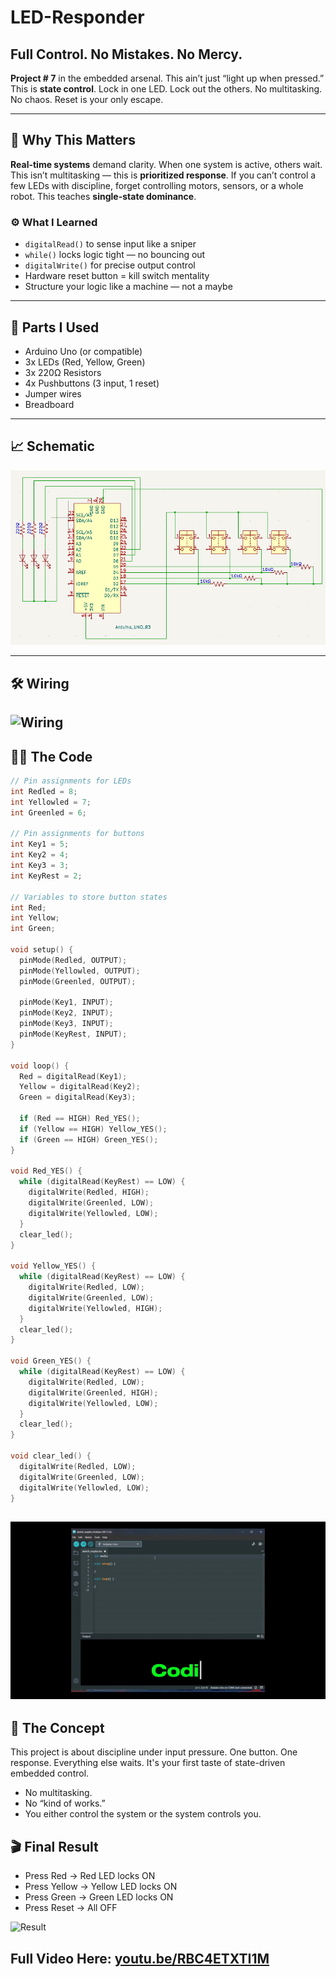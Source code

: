 # LED-Responder

## Full Control. No Mistakes. No Mercy.

**Project # 7** in the embedded arsenal. This ain’t just “light up when pressed.” This is **state control**. Lock in one LED. Lock out the others. No multitasking. No chaos. Reset is your only escape.

---

## 🧭 Why This Matters

**Real-time systems** demand clarity. When one system is active, others wait. This isn’t multitasking — this is **prioritized response**. If you can’t control a few LEDs with discipline, forget controlling motors, sensors, or a whole robot. This teaches **single-state dominance**.

### ⚙️ What I Learned

- `digitalRead()` to sense input like a sniper  
- `while()` locks logic tight — no bouncing out  
- `digitalWrite()` for precise output control  
- Hardware reset button = kill switch mentality  
- Structure your logic like a machine — not a maybe

---

## 🔩 Parts I Used

- Arduino Uno (or compatible)  
- 3x LEDs (Red, Yellow, Green)  
- 3x 220Ω Resistors  
- 4x Pushbuttons (3 input, 1 reset)  
- Jumper wires  
- Breadboard  

---
## 📈 Schematic

![Schematic](schematic.png)

---

## 🛠️ Wiring

![Wiring](Wiring.gif)
---

## 👨‍💻 The Code

```cpp
// Pin assignments for LEDs
int Redled = 8;
int Yellowled = 7;
int Greenled = 6;

// Pin assignments for buttons
int Key1 = 5;
int Key2 = 4;
int Key3 = 3;
int KeyRest = 2;

// Variables to store button states
int Red;
int Yellow;
int Green;

void setup() {
  pinMode(Redled, OUTPUT);
  pinMode(Yellowled, OUTPUT);
  pinMode(Greenled, OUTPUT);

  pinMode(Key1, INPUT);
  pinMode(Key2, INPUT);
  pinMode(Key3, INPUT);
  pinMode(KeyRest, INPUT);
}

void loop() {
  Red = digitalRead(Key1);
  Yellow = digitalRead(Key2);
  Green = digitalRead(Key3);

  if (Red == HIGH) Red_YES();
  if (Yellow == HIGH) Yellow_YES();
  if (Green == HIGH) Green_YES();
}

void Red_YES() {
  while (digitalRead(KeyRest) == LOW) {
    digitalWrite(Redled, HIGH);
    digitalWrite(Greenled, LOW);
    digitalWrite(Yellowled, LOW);
  }
  clear_led();
}

void Yellow_YES() {
  while (digitalRead(KeyRest) == LOW) {
    digitalWrite(Redled, LOW);
    digitalWrite(Greenled, LOW);
    digitalWrite(Yellowled, HIGH);
  }
  clear_led();
}

void Green_YES() {
  while (digitalRead(KeyRest) == LOW) {
    digitalWrite(Redled, LOW);
    digitalWrite(Greenled, HIGH);
    digitalWrite(Yellowled, LOW);
  }
  clear_led();
}

void clear_led() {
  digitalWrite(Redled, LOW);
  digitalWrite(Greenled, LOW);
  digitalWrite(Yellowled, LOW);
}

```
![Coding](Coding.gif)
---

## 🧠 The Concept
This project is about discipline under input pressure. One button. One response. Everything else waits. It's your first taste of state-driven embedded control.

- No multitasking.
- No “kind of works.”
- You either control the system or the system controls you.

## 🎬 Final Result

- Press Red → Red LED locks ON
- Press Yellow → Yellow LED locks ON
- Press Green → Green LED locks ON
- Press Reset → All OFF

![Result](Result.gif)

## Full Video Here: [youtu.be/RBC4ETXTI1M](youtu.be/RBC4ETXTI1M)











